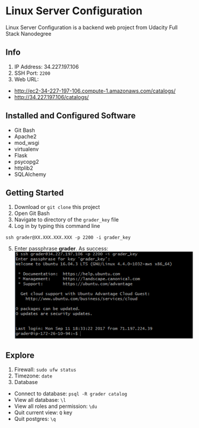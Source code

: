 # Linux Server Configuration
Linux Server Configuration is a backend web project from Udacity Full Stack Nanodegree

## Info
1. IP Address: 34.227.197.106
2. SSH Port: `2200`
3. Web URL: 
- http://ec2-34-227-197-106.compute-1.amazonaws.com/catalogs/
- http://34.227.197.106/catalogs/

## Installed and Configured Software
- Git Bash
- Apache2
- mod_wsgi
- virtualenv
- Flask
- psycopg2
- httplib2
- SQLAlchemy

## Getting Started
1. Download or `git clone` this project
2. Open Git Bash
3. Navigate to directory of the `grader_key` file
4. Log in by typing this command line
```
ssh grader@XX.XXX.XXX.XXX -p 2200 -i grader_key
```
5. Enter passphrase **grader**. As success:
![Image of success ssh login](https://github.com/iamthuypham/Linux-Server-Configuration/blob/master/successssh.PNG)

## Explore
1. Firewall: `sudo ufw status`
2. Timezone: `date`
3. Database
- Connect to database: `psql -R grader catalog`
- View all database: `\l`
- View all roles and permission: `\du`
- Quit current view: `Q` key
- Quit postgres: `\q`

